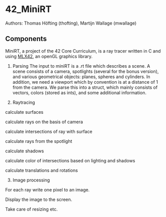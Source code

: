 # 42_MiniRT
Authors: Thomas Höfting (thofting), Martijn Wallage (mwallage)

## Components

MiniRT, a project of the 42 Core Curriculum, is a ray tracer written in C and using <a href="https://github.com/codam-coding-college/MLX42">MLX42</a>, an openGL graphics library.

1.	Parsing
  The input to miniRT is a .rt file which describes a scene.
  A scene consists of a camera, spotlights (several for the bonus version), and various geometrical objects: planes, spheres and cylinders.
  In addition, we need a viewport which by convention is at a distance of 1 from the camera.
  We parse this into a struct, which mainly consists of vectors, colors (stored as ints), and some additional information.

3.	Raytracing

calculate surfaces

calculate rays on the basis of camera

calculate intersections of ray with surface

calculate rays from the spotlight

calculate shadows

calculate color of intersections based on lighting and shadows

calculate translations and rotations

3.	Image processing

For each ray write one pixel to an image.

Display the image to the screen.

Take care of resizing etc.
